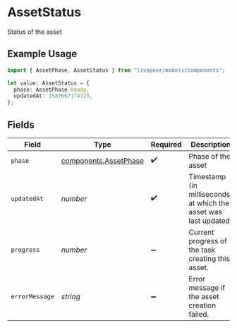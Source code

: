 # AssetStatus

Status of the asset

## Example Usage

```typescript
import { AssetPhase, AssetStatus } from "livepeer/models/components";

let value: AssetStatus = {
  phase: AssetPhase.Ready,
  updatedAt: 1587667174725,
};
```

## Fields

| Field                                                           | Type                                                            | Required                                                        | Description                                                     | Example                                                         |
| --------------------------------------------------------------- | --------------------------------------------------------------- | --------------------------------------------------------------- | --------------------------------------------------------------- | --------------------------------------------------------------- |
| `phase`                                                         | [components.AssetPhase](../../models/components/assetphase.md)  | :heavy_check_mark:                                              | Phase of the asset                                              |                                                                 |
| `updatedAt`                                                     | *number*                                                        | :heavy_check_mark:                                              | Timestamp (in milliseconds) at which the asset was last updated | 1587667174725                                                   |
| `progress`                                                      | *number*                                                        | :heavy_minus_sign:                                              | Current progress of the task creating this asset.               |                                                                 |
| `errorMessage`                                                  | *string*                                                        | :heavy_minus_sign:                                              | Error message if the asset creation failed.                     |                                                                 |